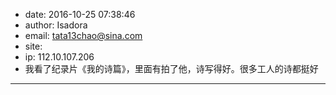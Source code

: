 - date: 2016-10-25 07:38:46
- author: Isadora
- email: tata13chao@sina.com
- site: 
- ip: 112.10.107.206
- 我看了纪录片《我的诗篇》，里面有拍了他，诗写得好。很多工人的诗都挺好
- - - - - - - - - - - - - - - -
